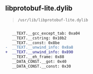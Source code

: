 ## libprotobuf-lite.dylib

> `/usr/lib/libprotobuf-lite.dylib`

```diff

   __TEXT.__gcc_except_tab: 0xa04
   __TEXT.__cstring: 0x10b2
   __TEXT.__const: 0x8be
-  __TEXT.__unwind_info: 0x8a8
+  __TEXT.__unwind_info: 0x890
   __TEXT.__eh_frame: 0x88
   __DATA_CONST.__got: 0x40
   __DATA_CONST.__const: 0x30

```
